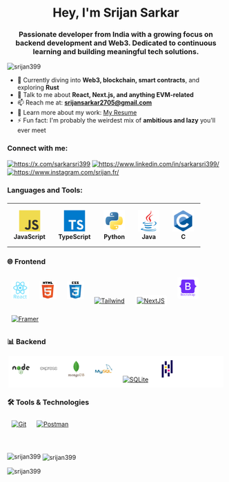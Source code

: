 <h1 align="center">Hey, I'm Srijan Sarkar</h1>
<h3 align="center">
    Passionate developer from India with a growing focus on backend development and Web3. Dedicated to continuous learning and building meaningful tech solutions.
</h3>


<p align="left"> <img src="https://komarev.com/ghpvc/?username=srijan399&label=Profile%20views&color=0e75b6&style=plastic" alt="srijan399" /> </p>

- 🌱 Currently diving into **Web3, blockchain, smart contracts**, and exploring **Rust**  
- 💬 Talk to me about **React, Next.js, and anything EVM-related**  
- 📫 Reach me at: **srijansarkar2705@gmail.com**  
- 📄 Learn more about my work: [My Resume](https://drive.google.com/file/d/189n1XtxOKBjSUW9o6vPMFigor5YCLv94/view?usp=sharing)  
- ⚡ Fun fact: I'm probably the weirdest mix of **ambitious and lazy** you'll ever meet  


<h3 align="left">Connect with me:</h3>
<p align="left">
<a href="https://twitter.com/https://x.com/sarkarsri399" target="blank"><img align="center" src="https://raw.githubusercontent.com/rahuldkjain/github-profile-readme-generator/master/src/images/icons/Social/twitter.svg" alt="https://x.com/sarkarsri399" height="30" width="40" /></a>
<a href="https://linkedin.com/in/https://www.linkedin.com/in/sarkarsri399/" target="blank"><img align="center" src="https://raw.githubusercontent.com/rahuldkjain/github-profile-readme-generator/master/src/images/icons/Social/linked-in-alt.svg" alt="https://www.linkedin.com/in/sarkarsri399/" height="30" width="40" /></a>
<a href="https://instagram.com/https://www.instagram.com/srijan.fr/" target="blank"><img align="center" src="https://raw.githubusercontent.com/rahuldkjain/github-profile-readme-generator/master/src/images/icons/Social/instagram.svg" alt="https://www.instagram.com/srijan.fr/" height="30" width="40" /></a>
</p>

<h3 align="left">Languages and Tools:</h3>
<div align="center" style="margin: 20px 0">
  <table style="border: none; margin: 0 auto;">
    <tr>
      <td align="center" style="padding: 15px;">
        <img src="https://raw.githubusercontent.com/devicons/devicon/master/icons/javascript/javascript-original.svg" width="50" height="50" alt="JavaScript"/><br/>
        <b>JavaScript</b>
      </td>
      <td align="center" style="padding: 15px;">
        <img src="https://raw.githubusercontent.com/devicons/devicon/master/icons/typescript/typescript-original.svg" width="50" height="50" alt="TypeScript"/><br/>
        <b>TypeScript</b>
      </td>
      <td align="center" style="padding: 15px;">
        <img src="https://raw.githubusercontent.com/devicons/devicon/master/icons/python/python-original.svg" width="50" height="50" alt="Python"/><br/>
        <b>Python</b>
      </td>
      <td align="center" style="padding: 15px;">
        <img src="https://raw.githubusercontent.com/devicons/devicon/master/icons/java/java-original.svg" width="50" height="50" alt="Java"/><br/>
        <b>Java</b>
      </td>
      <td align="center" style="padding: 15px;">
        <img src="https://raw.githubusercontent.com/devicons/devicon/master/icons/c/c-original.svg" width="50" height="50" alt="C"/><br/>
        <b>C</b>
      </td>
    </tr>
  </table>
</div>

### 🌐 Frontend
  
<div align="left">
<a href="https://reactjs.org/" target="_blank"><img style="margin: 10px" src="https://raw.githubusercontent.com/devicons/devicon/master/icons/react/react-original-wordmark.svg" alt="React" height="40" /></a>
<a href="https://www.w3.org/html/" target="_blank"><img style="margin: 10px" src="https://raw.githubusercontent.com/devicons/devicon/master/icons/html5/html5-original-wordmark.svg" alt="HTML5" height="40" /></a>
<a href="https://www.w3schools.com/css/" target="_blank"><img style="margin: 10px" src="https://raw.githubusercontent.com/devicons/devicon/master/icons/css3/css3-original-wordmark.svg" alt="CSS3" height="40" /></a>
<a href="https://tailwindcss.com/" target="_blank"><img style="margin: 10px" src="https://www.vectorlogo.zone/logos/tailwindcss/tailwindcss-icon.svg" alt="Tailwind" height="40" /></a>
<a href="https://nextjs.org/" target="_blank"><img style="margin: 10px; background-color: white; padding: 5px; border-radius: 5px;" src="https://cdn.worldvectorlogo.com/logos/nextjs-2.svg" alt="NextJS" height="40" /></a>
<a href="https://getbootstrap.com" target="_blank"><img style="margin: 10px; background-color: white; padding: 5px; border-radius: 5px;" src="https://raw.githubusercontent.com/devicons/devicon/master/icons/bootstrap/bootstrap-plain-wordmark.svg" alt="Bootstrap" height="40" /></a>
<a href="https://www.framer.com/" target="_blank"><img style="margin: 10px" src="https://www.vectorlogo.zone/logos/framer/framer-icon.svg" alt="Framer" height="40" /></a>
</div>

### 📊 Backend
  
<div align="left" style="margin: 2px; background-color: white;">
    <a href="https://nodejs.org" target="_blank"><img style="margin: 10px" src="https://raw.githubusercontent.com/devicons/devicon/master/icons/nodejs/nodejs-original-wordmark.svg" alt="NodeJS" height="40" /></a>
    <a href="https://expressjs.com" target="_blank"><img style="margin: 10px" src="https://raw.githubusercontent.com/devicons/devicon/master/icons/express/express-original-wordmark.svg" alt="Express.js" height="40" /></a>
    <a href="https://www.mongodb.com/" target="_blank"><img style="margin: 10px" src="https://raw.githubusercontent.com/devicons/devicon/master/icons/mongodb/mongodb-original-wordmark.svg" alt="MongoDB" height="40" /></a>
    <a href="https://www.mysql.com/" target="_blank"><img style="margin: 10px" src="https://raw.githubusercontent.com/devicons/devicon/master/icons/mysql/mysql-original-wordmark.svg" alt="MySQL" height="40" /></a>
    <a href="https://www.sqlite.org/" target="_blank"><img style="margin: 10px" src="https://www.vectorlogo.zone/logos/sqlite/sqlite-icon.svg" alt="SQLite" height="40" /></a>
    <a href="https://pandas.pydata.org/" target="_blank"><img style="margin: 10px" src="https://raw.githubusercontent.com/devicons/devicon/2ae2a900d2f041da66e950e4d48052658d850630/icons/pandas/pandas-original.svg" alt="pandas" height="40" /></a>
</div>

### 🛠 Tools & Technologies

<div align="left">
<a href="https://git-scm.com/" target="_blank"><img style="margin: 10px" src="https://www.vectorlogo.zone/logos/git-scm/git-scm-icon.svg" alt="Git" height="40" /></a>
<a href="https://postman.com" target="_blank"><img style="margin: 10px" src="https://www.vectorlogo.zone/logos/getpostman/getpostman-icon.svg" alt="Postman" height="40" /></a>
</div>

<br />
<br />

<!-- You can customize this further by adding or removing technologies as needed -->
<div style="flex">
  <p><img align="left" src="https://github-readme-stats.vercel.app/api/top-langs?username=srijan399&show_icons=true&theme=tokyonight&locale=en&layout=compact" alt="srijan399" /></p>
  <p>&nbsp;<img align="center" src="https://github-readme-stats.vercel.app/api?username=srijan399&show_icons=true&theme=radical&locale=en" alt="srijan399" /></p>
</div>

<p><img align="center" src="https://github-readme-streak-stats.herokuapp.com/?user=srijan399&theme=dark" alt="srijan399" /></p>
